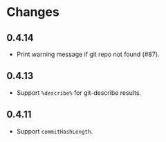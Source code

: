 # Changes

## 0.4.14

* Print warning message if git repo not found (#87).

## 0.4.13

* Support `%describe%` for git-describe results.

## 0.4.11

* Support `commitHashLength`.

